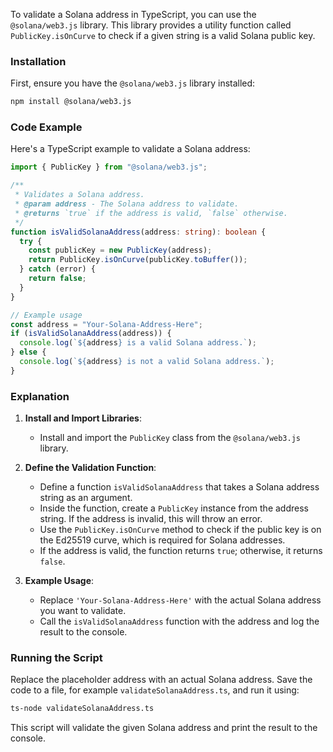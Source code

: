 To validate a Solana address in TypeScript, you can use the `@solana/web3.js` library. This library provides a utility function called `PublicKey.isOnCurve` to check if a given string is a valid Solana public key.

### Installation

First, ensure you have the `@solana/web3.js` library installed:

```sh
npm install @solana/web3.js
```

### Code Example

Here's a TypeScript example to validate a Solana address:

```typescript
import { PublicKey } from "@solana/web3.js";

/**
 * Validates a Solana address.
 * @param address - The Solana address to validate.
 * @returns `true` if the address is valid, `false` otherwise.
 */
function isValidSolanaAddress(address: string): boolean {
  try {
    const publicKey = new PublicKey(address);
    return PublicKey.isOnCurve(publicKey.toBuffer());
  } catch (error) {
    return false;
  }
}

// Example usage
const address = "Your-Solana-Address-Here";
if (isValidSolanaAddress(address)) {
  console.log(`${address} is a valid Solana address.`);
} else {
  console.log(`${address} is not a valid Solana address.`);
}
```

### Explanation

1. **Install and Import Libraries**:

   - Install and import the `PublicKey` class from the `@solana/web3.js` library.

2. **Define the Validation Function**:

   - Define a function `isValidSolanaAddress` that takes a Solana address string as an argument.
   - Inside the function, create a `PublicKey` instance from the address string. If the address is invalid, this will throw an error.
   - Use the `PublicKey.isOnCurve` method to check if the public key is on the Ed25519 curve, which is required for Solana addresses.
   - If the address is valid, the function returns `true`; otherwise, it returns `false`.

3. **Example Usage**:
   - Replace `'Your-Solana-Address-Here'` with the actual Solana address you want to validate.
   - Call the `isValidSolanaAddress` function with the address and log the result to the console.

### Running the Script

Replace the placeholder address with an actual Solana address. Save the code to a file, for example `validateSolanaAddress.ts`, and run it using:

```sh
ts-node validateSolanaAddress.ts
```

This script will validate the given Solana address and print the result to the console.
